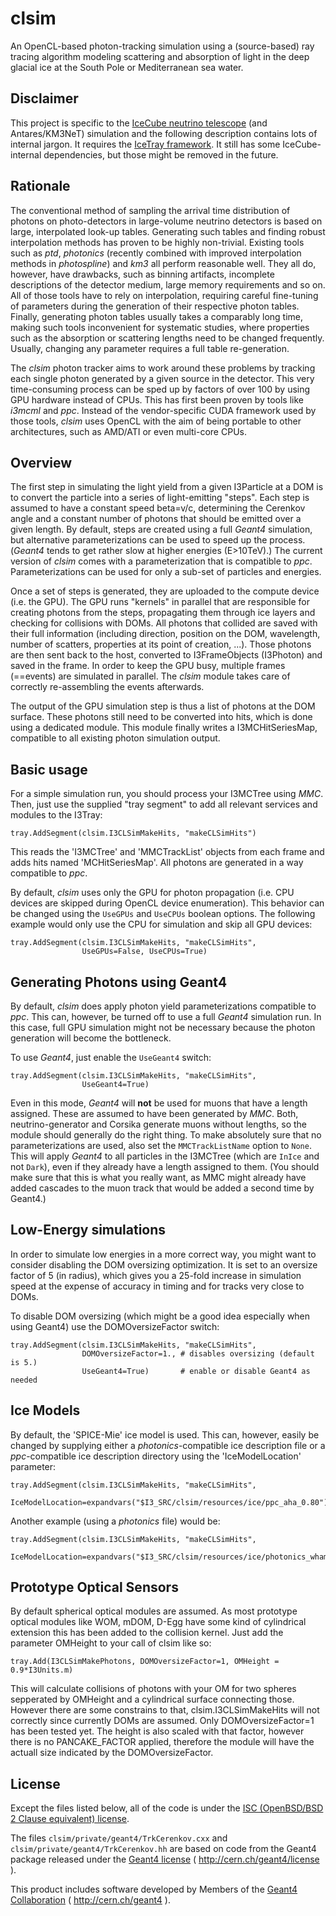 clsim
=====
An OpenCL-based photon-tracking simulation using a (source-based) ray tracing algorithm
modeling scattering and absorption of light in the deep glacial ice at the South Pole
or Mediterranean sea water.

Disclaimer
----------
This project is specific to the [IceCube neutrino telescope][icecube] (and Antares/KM3NeT)
simulation and the following description contains lots of internal jargon. It requires
the [IceTray framework][icetray]. It still has some IceCube-internal dependencies, but those
might be removed in the future.

Rationale
---------

The conventional method of sampling the arrival time distribution of photons
on photo-detectors in large-volume neutrino detectors is based on large,
interpolated look-up tables. Generating such tables and finding robust interpolation
methods has proven to be highly non-trivial. Existing tools such as *ptd*,
*photonics* (recently combined with improved interpolation methods in
*photospline*) and *km3* all perform reasonable well. They all do, however,
have drawbacks, such as binning artifacts, incomplete descriptions of the detector
medium, large memory requirements and so on. All of those tools have to rely on
interpolation, requiring careful fine-tuning of parameters during the generation
of their respective photon tables. Finally, generating photon tables usually
takes a comparably long time, making such tools inconvenient for systematic
studies, where properties such as the absorption or scattering lengths need
to be changed frequently. Usually, changing any parameter requires a full
table re-generation.

The *clsim* photon tracker aims to work around these problems by tracking
each single photon generated by a given source in the detector. This very
time-consuming process can be sped up by factors of over 100 by using GPU
hardware instead of CPUs. This has first been proven by tools like *i3mcml*
and *ppc*. Instead of the vendor-specific CUDA framework used by those
tools, *clsim* uses OpenCL with the aim of being portable to other architectures,
such as AMD/ATI or even multi-core CPUs.

Overview
--------

The first step in simulating the light yield from a given I3Particle at a DOM
is to convert the particle into a series of light-emitting "steps". Each step is
assumed to have a constant speed beta=v/c, determining the Cerenkov angle and a 
constant number of photons that should be emitted over a given length.
By default, steps are created using a full *Geant4* simulation, but alternative
parameterizations can be used to speed up the process. (*Geant4* tends to get
rather slow at higher energies (E>10TeV).) The current version of *clsim* comes
with a parameterization that is compatible to *ppc*. Parameterizations can
be used for only a sub-set of particles and energies.

Once a set of steps is generated, they are uploaded to the compute device
(i.e. the GPU). The GPU runs "kernels" in parallel that are responsible for
creating photons from the steps, propagating them through ice layers and
checking for collisions with DOMs. All photons that collided are saved with
their full information (including direction, position on the DOM, wavelength,
number of scatters, properties at its point of creation, ...). Those photons
are then sent back to the host, converted to I3FrameObjects (I3Photon) and
saved in the frame. In order to keep the GPU busy, multiple frames (==events)
are simulated in parallel. The *clsim* module takes care of correctly 
re-assembling the events afterwards.

The output of the GPU simulation step is thus a list of photons at the DOM
surface. These photons still need to be converted into hits, which is done
using a dedicated module. This module finally writes a I3MCHitSeriesMap,
compatible to all existing photon simulation output.

Basic usage
-----------

For a simple simulation run, you should process your I3MCTree using *MMC*.
Then, just use the supplied "tray segment" to add all relevant services
and modules to the I3Tray:

    tray.AddSegment(clsim.I3CLSimMakeHits, "makeCLSimHits")

This reads the 'I3MCTree' and 'MMCTrackList' objects from each frame
and adds hits named 'MCHitSeriesMap'. All photons are generated in a way
compatible to *ppc*.

By default, *clsim* uses only the GPU for photon propagation (i.e.
CPU devices are skipped during OpenCL device enumeration). This behavior can
be changed using the `UseGPUs` and `UseCPUs` boolean options. The following
example would only use the CPU for simulation and skip all GPU devices:

    tray.AddSegment(clsim.I3CLSimMakeHits, "makeCLSimHits",
                    UseGPUs=False, UseCPUs=True)

Generating Photons using Geant4
-------------------------------

By default, *clsim* does apply photon yield parameterizations compatible
to *ppc*. This can, however, be turned off to use a full *Geant4* simulation
run. In this case, full GPU simulation might not be necessary because the photon
generation will become the bottleneck. 

To use *Geant4*, just enable the `UseGeant4` switch:

    tray.AddSegment(clsim.I3CLSimMakeHits, "makeCLSimHits",
                    UseGeant4=True)

Even in this mode, *Geant4* will **not** be used for muons that have a length
assigned. These are assumed to have been generated by *MMC*. Both, neutrino-generator
and Corsika generate muons without lengths, so the module should generally
do the right thing. To make absolutely sure that no parameterizations are used,
also set the `MMCTrackListName` option to `None`. This will apply *Geant4* to all
particles in the I3MCTree (which are `InIce` and not `Dark`), even if they
already have a length assigned to them. (You should make sure that this is what you
really want, as MMC might already have added cascades to the muon track that would
be added a second time by Geant4.)

Low-Energy simulations
----------------------

In order to simulate low energies in a more correct way, you might want to
consider disabling the DOM oversizing optimization. It is set to an oversize
factor of 5 (in radius), which gives you a 25-fold increase in simulation
speed at the expense of accuracy in timing and for tracks very close to DOMs.

To disable DOM oversizing (which might be a good idea especially when using Geant4)
use the DOMOversizeFactor switch:

    tray.AddSegment(clsim.I3CLSimMakeHits, "makeCLSimHits",
                    DOMOversizeFactor=1., # disables oversizing (default is 5.)
                    UseGeant4=True)       # enable or disable Geant4 as needed

Ice Models
----------

By default, the 'SPICE-Mie' ice model is used. This can, however, easily be changed by
supplying either a *photonics*-compatible ice description file or a
*ppc*-compatible ice description directory using the 'IceModelLocation'
parameter:

    tray.AddSegment(clsim.I3CLSimMakeHits, "makeCLSimHits",
                    IceModelLocation=expandvars("$I3_SRC/clsim/resources/ice/ppc_aha_0.80"))

Another example (using a *photonics* file) would be:

    tray.AddSegment(clsim.I3CLSimMakeHits, "makeCLSimHits",
                    IceModelLocation=expandvars("$I3_SRC/clsim/resources/ice/photonics_wham/Ice_table.wham.i3coords.cos090.11jul2011.txt"))

Prototype Optical Sensors
-------------------------

By default spherical optical modules are assumed. As most prototype optical modules 
like WOM, mDOM, D-Egg have some kind of cylindrical extension this has been added to the collision kernel.
Just add the parameter OMHeight to your call of clsim like so:

	tray.Add(I3CLSimMakePhotons, DOMOversizeFactor=1, OMHeight = 0.9*I3Units.m)

This will calculate collisions of photons with your OM for two spheres sepperated by OMHeight 
and a cylindrical surface connecting those. However there are some constrains to that,
clsim.I3CLSimMakeHits will not correctly since currently DOMs are assumed. Only DOMOversizeFactor=1
has been tested yet. The height is also scaled with that factor, however there is no PANCAKE_FACTOR applied, 
therefore the module will have the actuall size indicated by the DOMOversizeFactor. 


License
-------
Except the files listed below, all of the code is under the [ISC (OpenBSD/BSD 2 Clause equivalent) license][license].

The files `clsim/private/geant4/TrkCerenkov.cxx` and `clsim/private/geant4/TrkCerenkov.hh` are based on code from the Geant4 package released under the [Geant4 license][geant4license] ( http://cern.ch/geant4/license ).

This product includes software developed by Members of the [Geant4 Collaboration][geant4coll] ( http://cern.ch/geant4 ).

[icecube]: http://icecube.wisc.edu
[icetray]: http://code.icecube.wisc.edu/projects/icetray
[license]: https://github.com/claudiok/clsim/master/resources/docs/LICENSE
[geant4license]: http://cern.ch/geant4/license
[geant4coll]: http://cern.ch/geant4
